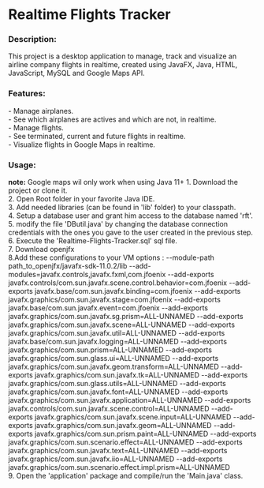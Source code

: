 <h1>Realtime Flights Tracker</h1>
<h3>Description:</h3>
This project is a desktop application to manage, track and visualize an airline company flights in realtime, created using JavaFX, Java, HTML, JavaScript, MySQL and Google Maps API.
<h3>Features:</h3>
- Manage airplanes.<br/>
- See which airplanes are actives and which are not, in realtime.<br/>
- Manage flights.<br/>
- See terminated, current and future flights in realtime.<br/>
- Visualize flights in Google Maps in realtime.
<h3>Usage:</h3>
<b>note:</b> Google maps wil only work when using Java 11+
1. Download the project or clone it.<br/>
2. Open Root folder in your favorite Java IDE.<br/>
3. Add needed libraries (can be found in 'lib' folder) to your classpath.<br/>
4. Setup a database user and grant him access to the database named 'rft'.<br/>
5. modify the file 'DButil.java' by changing the database connection credentials with the ones you gave to the user created in the previous step.<br/>
6. Execute the 'Realtime-Flights-Tracker.sql' sql file.<br/>
7. Download openjfx<br/>
8.Add these configurations to your VM options : --module-path
path_to_openjfx/javafx-sdk-11.0.2/lib
--add-modules=javafx.controls,javafx.fxml,com.jfoenix
--add-exports
javafx.controls/com.sun.javafx.scene.control.behavior=com.jfoenix
--add-exports
javafx.base/com.sun.javafx.binding=com.jfoenix
--add-exports
javafx.graphics/com.sun.javafx.stage=com.jfoenix
--add-exports
javafx.base/com.sun.javafx.event=com.jfoenix
--add-exports
javafx.graphics/com.sun.javafx.sg.prism=ALL-UNNAMED
--add-exports
javafx.graphics/com.sun.javafx.scene=ALL-UNNAMED
--add-exports
javafx.graphics/com.sun.javafx.util=ALL-UNNAMED
--add-exports
javafx.base/com.sun.javafx.logging=ALL-UNNAMED
--add-exports
javafx.graphics/com.sun.prism=ALL-UNNAMED
--add-exports
javafx.graphics/com.sun.glass.ui=ALL-UNNAMED
--add-exports
javafx.graphics/com.sun.javafx.geom.transform=ALL-UNNAMED
--add-exports
javafx.graphics/com.sun.javafx.tk=ALL-UNNAMED
--add-exports
javafx.graphics/com.sun.glass.utils=ALL-UNNAMED
--add-exports
javafx.graphics/com.sun.javafx.font=ALL-UNNAMED
--add-exports
javafx.graphics/com.sun.javafx.application=ALL-UNNAMED
--add-exports
javafx.controls/com.sun.javafx.scene.control=ALL-UNNAMED
--add-exports
javafx.graphics/com.sun.javafx.scene.input=ALL-UNNAMED
--add-exports
javafx.graphics/com.sun.javafx.geom=ALL-UNNAMED
--add-exports
javafx.graphics/com.sun.prism.paint=ALL-UNNAMED
--add-exports
javafx.graphics/com.sun.scenario.effect=ALL-UNNAMED
--add-exports
javafx.graphics/com.sun.javafx.text=ALL-UNNAMED
--add-exports
javafx.graphics/com.sun.javafx.iio=ALL-UNNAMED
--add-exports
javafx.graphics/com.sun.scenario.effect.impl.prism=ALL-UNNAMED<br/>
9. Open the 'application' package and compile/run the 'Main.java' class.
